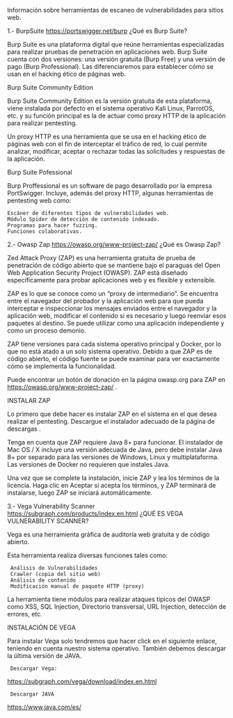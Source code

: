 Información sobre herramientas de escaneo de vulnerabilidades para sitios web.

1.- BurpSuite https://portswigger.net/burp
¿Qué es Burp Suite?

Burp Suite es una plataforma digital que reúne herramientas especializadas para realizar pruebas de penetración en aplicaciones web. 
Burp Suite cuenta con dos versiones: una versión gratuita (Burp Free) y una versión de pago (Burp Professional).
Las diferenciaremos para establecer cómo se usan en el hacking ético de páginas web.

Burp Suite Community Edition

Burp Suite Community Edition es la versión gratuita de esta plataforma, viene instalada por defecto en el sistema operativo Kali Linux, ParrotOS, etc.
y su función principal es la de actuar como proxy HTTP de la aplicación para realizar pentesting.

Un proxy HTTP es una herramienta que se usa en el hacking ético de páginas web con el fin de interceptar el tráfico de red, 
lo cual permite analizar, modificar, aceptar o rechazar todas las solicitudes y respuestas de la aplicación.

Burp Suite Pofessional

Burp Proffessional es un software de pago desarrollado por la empresa PortSwigger. Incluye, además del proxy HTTP, algunas herramientas de 
pentesting web como:

    Escáner de diferentes tipos de vulnerabilidades web.
    Módulo Spider de detección de contenido indexado.
    Programas para hacer fuzzing.
    Funciones colaborativas.
    
    
   
2.- Owasp Zap    https://owasp.org/www-project-zap/
¿Qué es Owasp Zap?

Zed Attack Proxy (ZAP) es una herramienta gratuita de prueba de penetración de código abierto que se mantiene bajo el paraguas del 
Open Web Application Security Project (OWASP). ZAP está diseñado específicamente para probar aplicaciones web y es flexible y extensible.

ZAP es lo que se conoce como un “proxy de intermediario”. Se encuentra entre el navegador del probador y la aplicación web para que pueda 
interceptar e inspeccionar los mensajes enviados entre el navegador y la aplicación web, modificar el contenido si es necesario y luego 
reenviar esos paquetes al destino. Se puede utilizar como una aplicación independiente y como un proceso demonio.

ZAP tiene versiones para cada sistema operativo principal y Docker, por lo que no está atado a un solo sistema operativo. 
Debido a que ZAP es de código abierto, el código fuente se puede examinar para ver exactamente cómo se implementa la funcionalidad.

Puede encontrar un botón de donación en la página owasp.org para ZAP en https://owasp.org/www-project-zap/ .


INSTALAR ZAP

Lo primero que debe hacer es instalar ZAP en el sistema en el que desea realizar el pentesting. Descargue el instalador adecuado de la página 
de descargas .

Tenga en cuenta que ZAP requiere Java 8+ para funcionar. El instalador de Mac OS / X incluye una versión adecuada de Java, pero debe instalar
Java 8+ por separado para las versiones de Windows, Linux y multiplataforma. Las versiones de Docker no requieren que instales Java.

Una vez que se complete la instalación, inicie ZAP y lea los términos de la licencia. Haga clic en Aceptar si acepta los términos, y ZAP 
terminará de instalarse, luego ZAP se iniciará automáticamente.




3.- Vega Vulnerability Scanner  https://subgraph.com/products/index.en.html
¿QUÉ ES VEGA VULNERABILITY SCANNER?

Vega es una herramienta gráfica de auditoría web gratuita y de código abierto.

Esta herramienta realiza diversas funciones tales como:

     Análisis de Vulnerabilidades
     Crawler (copia del sitio web)
     Análisis de contenido
     Modificación manual de paquete HTTP (proxy)

La herramienta tiene módulos para realizar ataques típicos del OWASP como XSS, SQL Injection, 
Directorio transversal, URL Injection, detección de errores, etc.

INSTALACIÓN DE VEGA

Para instalar Vega solo tendremos que hacer click en el siguiente enlace, teniendo en cuenta nuestro sistema operativo.
También debemos descargar la última versión de JAVA.

     Descargar Vega:

https://subgraph.com/vega/download/index.en.html

     Descargar JAVA

https://www.java.com/es/












   
